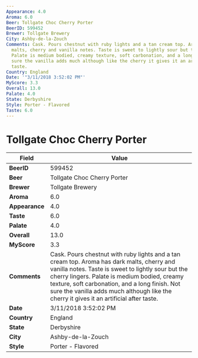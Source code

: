```yaml
---
Appearance: 4.0
Aroma: 6.0
Beer: Tollgate Choc Cherry Porter
BeerID: 599452
Brewer: Tollgate Brewery
City: Ashby-de-la-Zouch
Comments: Cask. Pours chestnut with ruby lights and a tan cream top. Aroma has dark
  malts, cherry and vanilla notes. Taste is sweet to lightly sour but the cherry lingers.
  Palate is medium bodied, creamy texture, soft carbonation, and a long finish. Not
  sure the vanilla adds much although like the cherry it gives it an artificial after
  taste.
Country: England
Date: '"3/11/2018 3:52:02 PM"'
MyScore: 3.3
Overall: 13.0
Palate: 4.0
State: Derbyshire
Style: Porter - Flavored
Taste: 6.0
---
```


# Tollgate Choc Cherry Porter

| Field         | Value |
|---------------|-------|
| **BeerID** | 599452 |
| **Beer** | Tollgate Choc Cherry Porter |
| **Brewer** | Tollgate Brewery |
| **Aroma** | 6.0 |
| **Appearance** | 4.0 |
| **Taste** | 6.0 |
| **Palate** | 4.0 |
| **Overall** | 13.0 |
| **MyScore** | 3.3 |
| **Comments** | Cask. Pours chestnut with ruby lights and a tan cream top. Aroma has dark malts, cherry and vanilla notes. Taste is sweet to lightly sour but the cherry lingers. Palate is medium bodied, creamy texture, soft carbonation, and a long finish. Not sure the vanilla adds much although like the cherry it gives it an artificial after taste. |
| **Date** | 3/11/2018 3:52:02 PM |
| **Country** | England |
| **State** | Derbyshire |
| **City** | Ashby-de-la-Zouch |
| **Style** | Porter - Flavored |
